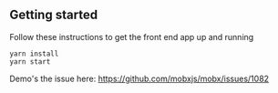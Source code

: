 ## Getting started

Follow these instructions to get the front end app up and running

```
yarn install
yarn start
```

Demo's the issue here: https://github.com/mobxjs/mobx/issues/1082